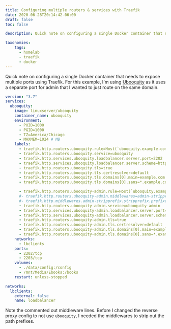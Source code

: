 ```yaml
---
title: Configuring multiple routers & services with Traefik
date: 2020-06-28T20:14:42-06:00
draft: false
toc: false

description: Quick note on configuring a single Docker container that needs to expose multiple ports using Traefik.

taxonomies:
    tags:
      - homelab
      - traefik
      - docker
---
```


Quick note on configuring a single Docker container that needs to expose multiple ports using Traefik. For
this example, I'm using [Ubooquity](https://vaemendis.net/ubooquity/) as it uses a separate port for admin
that I wanted to just route on the same domain.

```yaml
version: "3.7"
services:
  ubooquity:
    image: linuxserver/ubooquity
    container_name: ubooquity
    environment:
      - PUID=1000
      - PGID=1000
      - TZ=America/Chicago
      - MAXMEM=1024 # MB
    labels:
      - traefik.http.routers.ubooquity.rule=Host(`ubooquity.example.com`)
      - traefik.http.routers.ubooquity.service=ubooquity
      - traefik.http.services.ubooquity.loadbalancer.server.port=2202
      - traefik.http.services.ubooquity.loadbalancer.server.scheme=http
      - traefik.http.routers.ubooquity.tls=true
      - traefik.http.routers.ubooquity.tls.certresolver=default
      - traefik.http.routers.ubooquity.tls.domains[0].main=example.com
      - traefik.http.routers.ubooquity.tls.domains[0].sans=*.example.com

      - traefik.http.routers.ubooquity-admin.rule=Host(`ubooquity.example.com`) && (PathPrefix(`/admin/`) || PathPrefix(`/admin-res/`))
      #- traefik.http.routers.ubooquity-admin.middlewares=admin-stripprefix
      #- traefik.http.middlewares.admin-stripprefix.stripprefix.prefixes=/admin
      - traefik.http.routers.ubooquity-admin.service=ubooquity-admin
      - traefik.http.services.ubooquity-admin.loadbalancer.server.port=2203
      - traefik.http.services.ubooquity-admin.loadbalancer.server.scheme=http
      - traefik.http.routers.ubooquity-admin.tls=true
      - traefik.http.routers.ubooquity-admin.tls.certresolver=default
      - traefik.http.routers.ubooquity-admin.tls.domains[0].main=example.com
      - traefik.http.routers.ubooquity-admin.tls.domains[0].sans=*.example.com
    networks:
      - lbclients
    ports:
      - 2202/tcp
      - 2203/tcp
    volumes:
      - ./data/config:/config
      - /mnt/Media/Ebooks:/books
    restart: unless-stopped

networks:
  lbclients:
    external: false
    name: loadbalancer
```

Note the commented out middleware lines. Before I changed the reverse proxy config to not use `ubooquity`, I
needed the middlewares to strip out the path prefixes.
